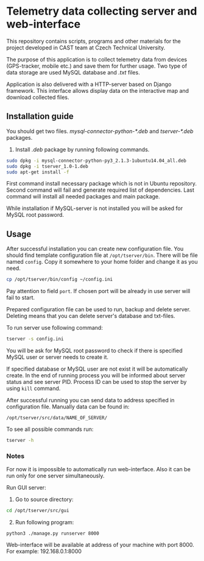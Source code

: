 # Telemetry data collecting server and web-interface

This repository contains scripts, programs and other materials for the project 
developed in CAST team at Czech Technical University.

The purpose of this application is to collect telemetry data from devices
(GPS-tracker, mobile etc.) and save them for further usage. Two type of data
storage are used MySQL database and *.txt* files.

Application is also delivered with a HTTP-server based on Django framework.
This interface allows display data on the interactive map and download collected
files. 

## Installation guide

You should get two files. _mysql-connector-python-*.deb_ and _tserver-*.deb_
packages.

1. Install *.deb* package by running following commands.

```sh
sudo dpkg -i mysql-connector-python-py3_2.1.3-1ubuntu14.04_all.deb
sudo dpkg -i tserver_1.0-1.deb
sudo apt-get install -f
```

First command install necessary package which is not in Ubuntu repository. 
Second command will fail and generate required list of dependencies. Last
command will install all needed packages and main package.

While installation if MySQL-server is not installed you will be asked for MySQL
root password.

## Usage
After successful installation you can create new configuration file. You should
find template configuration file at `/opt/tserver/bin`. There will be file
named `config`. Copy it somewhere to your home folder and change it as you need.

```sh
cp /opt/tserver/bin/config ~/config.ini
```

Pay attention to field `port`. If chosen port will be already in use server will 
fail to start.

Prepared configuration file can be used to run, backup and delete server. 
Deleting means that you can delete server's database and txt-files.

To run server use following command:

```sh
tserver -s config.ini
```

You will be ask for MySQL root password to check if there is specified MySQL
user or server needs to create it.

If specified database or MySQL user are not exist it will be automatically 
create. In the end of running process you will be informed about server status 
and see server PID. Process ID can be used to stop the server by using `kill`
command.

After successful running you can send data to address specified in 
configuration file. Manually data can be found in:

```
/opt/tserver/src/data/NAME_OF_SERVER/
``` 

To see all possible commands run:

```sh
tserver -h
```

### Notes

For now it is impossible to automatically run web-interface. Also it can be run
only for one server simultaneously. 

Run GUI server:

1. Go to source directory:

```sh
cd /opt/tserver/src/gui
```

2. Run following program:

```
python3 ./manage.py runserver 8000
```

Web-interface will be available at address of your machine with port 8000. For
example: 192.168.0.1:8000
